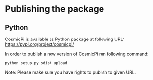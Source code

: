 # Publishing the package

## Python
CosmicPi is available as Python package at following URL:  
https://pypi.org/project/cosmicpi/

In order to publish a new version of CosmicPi run following command:
```
python setup.py sdist upload
```
Note: Please make sure you have rights to publish to given URL.